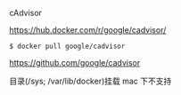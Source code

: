 cAdvisor

https://hub.docker.com/r/google/cadvisor/
```
$ docker pull google/cadvisor
```

https://github.com/google/cadvisor


目录(/sys; /var/lib/docker)挂载 mac 下不支持
